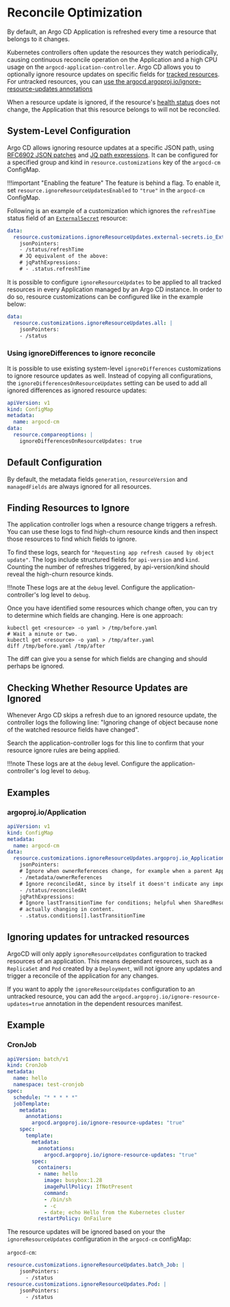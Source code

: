 # Reconcile Optimization

By default, an Argo CD Application is refreshed every time a resource that belongs to it changes.

Kubernetes controllers often update the resources they watch periodically, causing continuous reconcile operation on the Application
and a high CPU usage on the `argocd-application-controller`. Argo CD allows you to optionally ignore resource updates on specific fields
for [tracked resources](../user-guide/resource_tracking.md). 
For untracked resources, you can [use the argocd.argoproj.io/ignore-resource-updates annotations](#ignoring-updates-for-untracked-resources)

When a resource update is ignored, if the resource's [health status](./health.md) does not change, the Application that this resource belongs to will not be reconciled.

## System-Level Configuration

Argo CD allows ignoring resource updates at a specific JSON path, using [RFC6902 JSON patches](https://tools.ietf.org/html/rfc6902) and [JQ path expressions](https://stedolan.github.io/jq/manual/#path(path_expression)). It can be configured for a specified group and kind
in `resource.customizations` key of the `argocd-cm` ConfigMap.

!!!important "Enabling the feature"
    The feature is behind a flag. To enable it, set `resource.ignoreResourceUpdatesEnabled` to `"true"` in the `argocd-cm` ConfigMap.

Following is an example of a customization which ignores the `refreshTime` status field of an [`ExternalSecret`](https://external-secrets.io/main/api/externalsecret/) resource:

```yaml
data:
  resource.customizations.ignoreResourceUpdates.external-secrets.io_ExternalSecret: |
    jsonPointers:
    - /status/refreshTime
    # JQ equivalent of the above:
    # jqPathExpressions:
    # - .status.refreshTime
```

It is possible to configure `ignoreResourceUpdates` to be applied to all tracked resources in every Application managed by an Argo CD instance. In order to do so, resource customizations can be configured like in the example below:

```yaml
data:
  resource.customizations.ignoreResourceUpdates.all: |
    jsonPointers:
    - /status
```

### Using ignoreDifferences to ignore reconcile

It is possible to use existing system-level `ignoreDifferences` customizations to ignore resource updates as well. Instead of copying all configurations,
the `ignoreDifferencesOnResourceUpdates` setting can be used to add all ignored differences as ignored resource updates:

```yaml
apiVersion: v1
kind: ConfigMap
metadata:
  name: argocd-cm
data:
  resource.compareoptions: |
    ignoreDifferencesOnResourceUpdates: true
```

## Default Configuration

By default, the metadata fields `generation`, `resourceVersion` and `managedFields` are always ignored for all resources.

## Finding Resources to Ignore

The application controller logs when a resource change triggers a refresh. You can use these logs to find
high-churn resource kinds and then inspect those resources to find which fields to ignore.

To find these logs, search for `"Requesting app refresh caused by object update"`. The logs include structured
fields for `api-version` and `kind`.  Counting the number of refreshes triggered, by api-version/kind should
reveal the high-churn resource kinds.

!!!note 
    These logs are at the `debug` level. Configure the application-controller's log level to `debug`.

Once you have identified some resources which change often, you can try to determine which fields are changing. Here is
one approach:

```shell
kubectl get <resource> -o yaml > /tmp/before.yaml
# Wait a minute or two.
kubectl get <resource> -o yaml > /tmp/after.yaml
diff /tmp/before.yaml /tmp/after
```

The diff can give you a sense for which fields are changing and should perhaps be ignored.

## Checking Whether Resource Updates are Ignored

Whenever Argo CD skips a refresh due to an ignored resource update, the controller logs the following line:
"Ignoring change of object because none of the watched resource fields have changed".

Search the application-controller logs for this line to confirm that your resource ignore rules are being applied.

!!!note
    These logs are at the `debug` level. Configure the application-controller's log level to `debug`.

## Examples

### argoproj.io/Application

```yaml
apiVersion: v1
kind: ConfigMap
metadata:
  name: argocd-cm
data:
  resource.customizations.ignoreResourceUpdates.argoproj.io_Application: |
    jsonPointers:
    # Ignore when ownerReferences change, for example when a parent ApplicationSet changes often.
    - /metadata/ownerReferences
    # Ignore reconciledAt, since by itself it doesn't indicate any important change.
    - /status/reconciledAt
    jqPathExpressions:
    # Ignore lastTransitionTime for conditions; helpful when SharedResourceWarnings are being regularly updated but not
    # actually changing in content.
    - .status.conditions[].lastTransitionTime
```

## Ignoring updates for untracked resources

ArgoCD will only apply `ignoreResourceUpdates` configuration to tracked resources of an application. This means dependant resources, such as a `ReplicaSet` and `Pod` created by a `Deployment`, will not ignore any updates and trigger a reconcile of the application for any changes.

If you want to apply the `ignoreResourceUpdates` configuration to an untracked resource, you can add the
`argocd.argoproj.io/ignore-resource-updates=true` annotation in the dependent resources manifest.

## Example

### CronJob

```yaml
apiVersion: batch/v1
kind: CronJob
metadata:
  name: hello
  namespace: test-cronjob
spec:
  schedule: "* * * * *"
  jobTemplate:
    metadata:
      annotations:
        argocd.argoproj.io/ignore-resource-updates: "true"
    spec:
      template:
        metadata:
          annotations:
            argocd.argoproj.io/ignore-resource-updates: "true"
        spec:
          containers:
          - name: hello
            image: busybox:1.28
            imagePullPolicy: IfNotPresent
            command:
            - /bin/sh
            - -c
            - date; echo Hello from the Kubernetes cluster
          restartPolicy: OnFailure
```

The resource updates will be ignored based on your the `ignoreResourceUpdates` configuration in the `argocd-cm` configMap:

`argocd-cm`:
```yaml
resource.customizations.ignoreResourceUpdates.batch_Job: |
    jsonPointers:
      - /status
resource.customizations.ignoreResourceUpdates.Pod: |
    jsonPointers:
      - /status      
```
